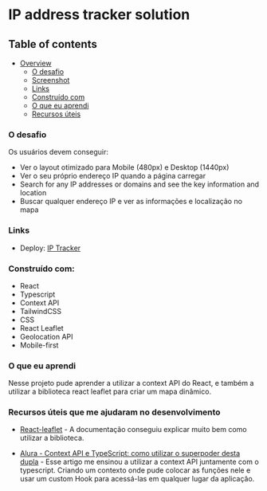 # IP address tracker solution

## Table of contents

- [Overview](#overview)
  - [O desafio](#the-challenge)
  - [Screenshot](#screenshot)
  - [Links](#links)
  - [Construído com](#built-with)
  - [O que eu aprendi](#what-i-learned)
  - [Recursos úteis](#useful-resources)

### O desafio

Os usuários devem conseguir:

- Ver o layout otimizado para Mobile (480px) e Desktop (1440px)
- Ver o seu próprio endereço IP quando a página carregar
- Search for any IP addresses or domains and see the key information and location
- Buscar qualquer endereço IP e ver as informações e localização no mapa


### Links

- Deploy: [IP Tracker](https://ip-tracker-kaique.vercel.app/)


### Construído com:

- React
- Typescript
- Context API
- TailwindCSS
- CSS 
- React Leaflet
- Geolocation API
- Mobile-first

### O que eu aprendi

Nesse projeto pude aprender a utilizar a context API do React, e também a utilizar a biblioteca react leaflet para criar um mapa dinâmico.

### Recursos úteis que me ajudaram no desenvolvimento

- [React-leaflet](https://react-leaflet.js.org/) - A documentação conseguiu explicar muito bem como utilizar a biblioteca.

- [Alura - Context API e TypeScript: como utilizar o superpoder desta dupla](https://www.example.com) - Esse artigo me ensinou a utilizar a context API juntamente com o typescript. Criando um contexto onde pude colocar as funções nele e usar um custom Hook para acessá-las em qualquer lugar da aplicação.
